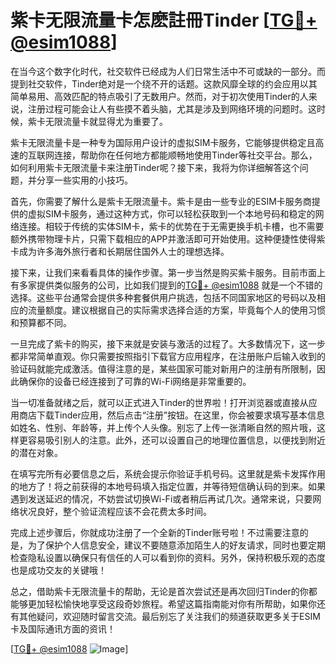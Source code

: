 # 紫卡无限流量卡怎麽註冊Tinder [[TG💪+ @esim1088](https://t.me/s/esim1088)]

在当今这个数字化时代，社交软件已经成为人们日常生活中不可或缺的一部分。而提到社交软件，Tinder绝对是一个绕不开的话题。这款风靡全球的约会应用以其简单易用、高效匹配的特点吸引了无数用户。然而，对于初次使用Tinder的人来说，注册过程可能会让人有些摸不着头脑，尤其是涉及到网络环境的问题时。这时候，紫卡无限流量卡就显得尤为重要了。

紫卡无限流量卡是一种专为国际用户设计的虚拟SIM卡服务，它能够提供稳定且高速的互联网连接，帮助你在任何地方都能顺畅地使用Tinder等社交平台。那么，如何利用紫卡无限流量卡来注册Tinder呢？接下来，我将为你详细解答这个问题，并分享一些实用的小技巧。

首先，你需要了解什么是紫卡无限流量卡。紫卡是由一些专业的ESIM卡服务商提供的虚拟SIM卡服务，通过这种方式，你可以轻松获取到一个本地号码和稳定的网络连接。相较于传统的实体SIM卡，紫卡的优势在于无需更换手机卡槽，也不需要额外携带物理卡片，只需下载相应的APP并激活即可开始使用。这种便捷性使得紫卡成为许多海外旅行者和长期居住国外人士的理想选择。

接下来，让我们来看看具体的操作步骤。第一步当然是购买紫卡服务。目前市面上有多家提供类似服务的公司，比如我们提到的[TG💪+ @esim1088](https://t.me/s/esim1088) 就是一个不错的选择。这些平台通常会提供多种套餐供用户挑选，包括不同国家地区的号码以及相应的流量额度。建议根据自己的实际需求选择合适的方案，毕竟每个人的使用习惯和预算都不同。

一旦完成了紫卡的购买，接下来就是安装与激活的过程了。大多数情况下，这一步都非常简单直观。你只需要按照指引下载官方应用程序，在注册账户后输入收到的验证码就能完成激活。值得注意的是，某些国家可能对新用户的注册有所限制，因此确保你的设备已经连接到了可靠的Wi-Fi网络是非常重要的。

当一切准备就绪之后，就可以正式进入Tinder的世界啦！打开浏览器或直接从应用商店下载Tinder应用，然后点击“注册”按钮。在这里，你会被要求填写基本信息如姓名、性别、年龄等，并上传个人头像。别忘了上传一张清晰自然的照片哦，这样更容易吸引别人的注意。此外，还可以设置自己的地理位置信息，以便找到附近的潜在对象。

在填写完所有必要信息之后，系统会提示你验证手机号码。这里就是紫卡发挥作用的地方了！将之前获得的本地号码填入指定位置，并等待短信确认码的到来。如果遇到发送延迟的情况，不妨尝试切换Wi-Fi或者稍后再试几次。通常来说，只要网络状况良好，整个验证流程应该不会花费太多时间。

完成上述步骤后，你就成功注册了一个全新的Tinder账号啦！不过需要注意的是，为了保护个人信息安全，建议不要随意添加陌生人的好友请求，同时也要定期检查隐私设置以确保只有信任的人可以看到你的资料。另外，保持积极乐观的态度也是成功交友的关键哦！

总之，借助紫卡无限流量卡的帮助，无论是首次尝试还是再次回归Tinder的你都能够更加轻松愉快地享受这段奇妙旅程。希望这篇指南能对你有所帮助，如果你还有其他疑问，欢迎随时留言交流。最后别忘了关注我们的频道获取更多关于ESIM卡及国际通讯方面的资讯！

[[TG💪+ @esim1088](https://t.me/s/esim1088) ![Image](https://i.postimg.cc/4NQfJmqS/Snipaste-2025-05-13-00-14-12.png)]